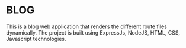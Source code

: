 # BLOG 
This is a blog web application that renders the different route files dynamically.
The project is built using ExpressJs, NodeJS, HTML, CSS, Javascript technologies.
